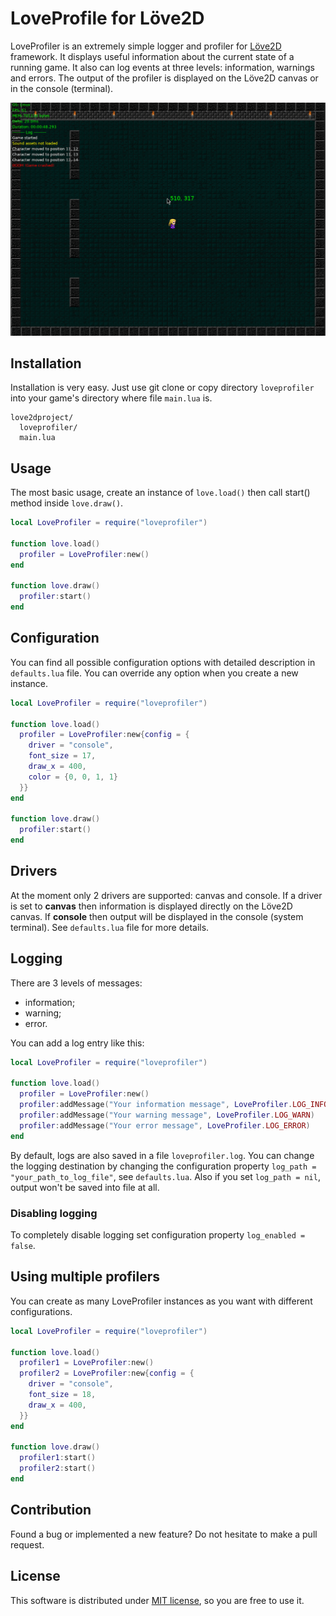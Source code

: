 # LoveProfile for Löve2D

LoveProfiler is an extremely simple logger and profiler for [Löve2D](https://love2d.org/)
framework. It displays useful information about the current state of a running game.
It also can log events at three levels: information, warnings
and errors. The output of the profiler is displayed on the Löve2D canvas or
in the console (terminal).

![LoveProfiler Demo](/screenshots/loveprofiled-demo.gif?raw=true)

## Installation

Installation is very easy. Just use git clone or copy directory `loveprofiler` into your game's directory where file `main.lua` is.

```
love2dproject/
  loveprofiler/
  main.lua
```

## Usage

The most basic usage, create an instance of `love.load()` then call start() method inside `love.draw()`.

```lua
local LoveProfiler = require("loveprofiler")

function love.load()
  profiler = LoveProfiler:new()
end

function love.draw()
  profiler:start()
end

```

## Configuration

You can find all possible configuration options with detailed description in `defaults.lua` file. You can override any option when you create a new instance.

```lua
local LoveProfiler = require("loveprofiler")

function love.load()
  profiler = LoveProfiler:new{config = {
    driver = "console",
    font_size = 17,
    draw_x = 400,
    color = {0, 0, 1, 1}
  }}
end

function love.draw()
  profiler:start()
end
```

## Drivers

At the moment only 2 drivers are supported: canvas and console. If a driver is set to **canvas** then information is displayed directly on the Löve2D canvas. If **console** then output will be displayed in the console (system terminal). See `defaults.lua` file for more details.

## Logging

There are 3 levels of messages:

- information;
- warning;
- error.

You can add a log entry like this:

```lua
local LoveProfiler = require("loveprofiler")

function love.load()
  profiler = LoveProfiler:new()
  profiler:addMessage("Your information message", LoveProfiler.LOG_INFO)
  profiler:addMessage("Your warning message", LoveProfiler.LOG_WARN)
  profiler:addMessage("Your error message", LoveProfiler.LOG_ERROR)
end
```

By default, logs are also saved in a file `loveprofiler.log`. You can change the logging destination by changing the configuration property `log_path = "your_path_to_log_file"`, see `defaults.lua`. Also if you set `log_path = nil`, output won't be saved into file at all.

### Disabling logging

To completely disable logging set configuration property `log_enabled = false`.

## Using multiple profilers

You can create as many LoveProfiler instances as you want with different configurations.

```lua
local LoveProfiler = require("loveprofiler")

function love.load()
  profiler1 = LoveProfiler:new()
  profiler2 = LoveProfiler:new{config = {
  	driver = "console",
    font_size = 18,
    draw_x = 400,
  }}
end

function love.draw()
  profiler1:start()
  profiler2:start()
end
```

## Contribution

Found a bug or implemented a new feature? Do not hesitate to make a pull request.

## License

This software is distributed under [MIT license](https://opensource.org/licenses/MIT), so you are free to use it.
